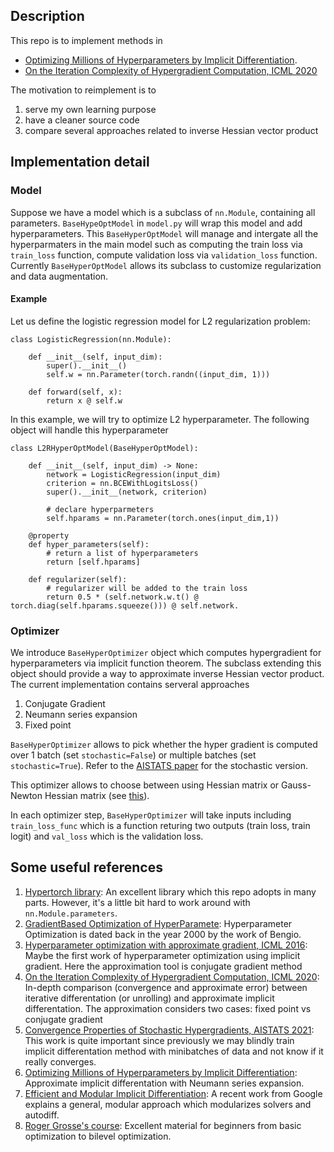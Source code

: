 ## Description

This repo is to implement methods in

- [Optimizing Millions of Hyperparameters by Implicit Differentiation](https://arxiv.org/abs/1911.02590).
- [On the Iteration Complexity of Hypergradient Computation, ICML 2020](https://arxiv.org/pdf/2006.16218.pdf)

The motivation to reimplement is to 
1. serve my own learning purpose
2. have a cleaner source code
3. compare several approaches related to inverse Hessian vector product


## Implementation detail

### Model
Suppose we have a model which is a subclass of ```nn.Module```, containing all parameters. ```BaseHypeOptModel``` in ```model.py``` will wrap this model and add hyperparameters. This ```BaseHyperOptModel``` will manage and intergate all the hyperparmaters in the main model such as computing the train loss via ```train_loss``` function, compute validation loss via ```validation_loss``` function. Currently ```BaseHyperOptModel``` allows its subclass to customize regularization and data augmentation. 

#### Example
Let us define the logistic regression model for L2 regularization problem:
```
class LogisticRegression(nn.Module):
    
    def __init__(self, input_dim):
        super().__init__()
        self.w = nn.Parameter(torch.randn((input_dim, 1)))
    
    def forward(self, x):
        return x @ self.w
```
In this example, we will try to optimize L2 hyperparameter. The following object will handle this hyperparameter
```
class L2RHyperOptModel(BaseHyperOptModel):
    
    def __init__(self, input_dim) -> None:
        network = LogisticRegression(input_dim)
        criterion = nn.BCEWithLogitsLoss()
        super().__init__(network, criterion)

        # declare hyperparmeters    
        self.hparams = nn.Parameter(torch.ones(input_dim,1))
        
    @property
    def hyper_parameters(self):
        # return a list of hyperparameters
        return [self.hparams]
    
    def regularizer(self):
        # regularizer will be added to the train loss
        return 0.5 * (self.network.w.t() @ torch.diag(self.hparams.squeeze())) @ self.network.
```

### Optimizer
We introduce ```BaseHyperOptimizer``` object which computes hypergradient for hyperparameters via implicit function theorem. The subclass extending this object should provide a way to approximate inverse Hessian vector product. The current implementation contains serveral approaches
1. Conjugate Gradient
2. Neumann series expansion
3. Fixed point

```BaseHyperOptimizer``` allows to pick whether the hyper gradient is computed over 1 batch (set ```stochastic=False```) or multiple batches (set ```stochastic=True```). Refer to the [AISTATS paper](https://arxiv.org/pdf/2011.07122.pdf) for the stochastic version.

This optimizer allows to choose between using Hessian matrix or Gauss-Newton Hessian matrix (see [this](https://proceedings.neurips.cc/paper/2019/hash/46a558d97954d0692411c861cf78ef79-Abstract.html)).

In each optimizer step, ```BaseHyperOptimizer``` will take inputs including ```train_loss_func``` which is a function returing two outputs (train loss, train logit) and ```val_loss``` which is the validation loss.

## Some useful references

1. [Hypertorch library](https://github.com/prolearner/hypertorch): An excellent library which this repo adopts in many parts. However, it's a little bit hard to work around with ```nn.Module.parameters```.
2. [GradientBased Optimization of HyperParamete](http://www-labs.iro.umontreal.ca/~lisa/pointeurs/nc.pdf): Hyperparameter Optimization is dated back in the year 2000 by the work of Bengio.
3. [Hyperparameter optimization with approximate gradient, ICML 2016](https://arxiv.org/abs/1602.02355): Maybe the first work of hyperparameter optimization using implicit gradient. Here the approximation tool is conjugate gradient method
4. [On the Iteration Complexity of Hypergradient Computation, ICML 2020](https://arxiv.org/pdf/2006.16218.pdf): In-depth comparison (convergence and approximate error) between iterative differentation (or unrolling) and approximate implicit differentation. The approximation considers two cases: fixed point vs conjugate gradient
5. [Convergence Properties of Stochastic Hypergradients, AISTATS 2021](https://arxiv.org/pdf/2011.07122.pdf): This work is quite important since previously we may blindly train implicit differentation method with minibatches of data and not know if it really converges.
6. [Optimizing Millions of Hyperparameters by Implicit Differentiation](https://arxiv.org/abs/1911.02590): Approximate implicit differentation with Neumann series expansion. 
7. [Efficient and Modular Implicit Differentiation](https://arxiv.org/pdf/2105.15183.pdf): A recent work from Google explains a general, modular approach which modularizes solvers and autodiff.
8. [Roger Grosse's course](https://www.cs.toronto.edu/~rgrosse/courses/csc2541_2021/): Excellent material for beginners from basic optimization to bilevel optimization.